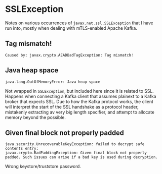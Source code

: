 # SSLException

Notes on various occurrences of `javax.net.ssl.SSLException` that I
have run into, mostly when dealing with mTLS-enabled Apache Kafka.

## Tag mismatch!

```text
Caused by: javax.crypto.AEADBadTagException: Tag mismatch!
```

## Java heap space

```text
java.lang.OutOfMemoryError: Java heap space
```

Not wrapped in `SSLException`, but included here since it is related
to SSL. Happens when connecting a Kafka client that assumes plainext
to a Kafka broker that expects SSL. Due to how the Kafka protocol
works, the client will interpret the start of the SSL handshake as a
protocol header, mistakenly extracting av very big length specifier,
and attempt to allocate memory beyond the possible.

## Given final block not properly padded

```text
java.security.UnrecoverableKeyException: failed to decrypt safe contents entry:
javax.crypto.BadPaddingException: Given final block not properly padded. Such issues can arise if a bad key is used during decryption.
```

Wrong keystore/truststore password.
